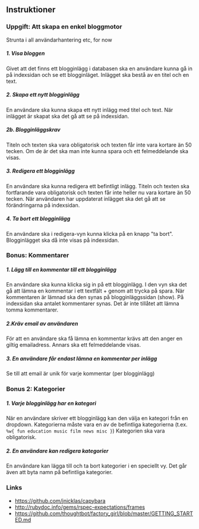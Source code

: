 ## Instruktioner

### Uppgift: Att skapa en enkel bloggmotor

Strunta i all användarhantering etc, for now

##### 1. Visa bloggen
Givet att det finns ett blogginlägg i databasen ska en användare kunna gå in på indexsidan och se ett blogginläget. Inlägget ska bestå av en titel och en text.

##### 2. Skapa ett nytt blogginlägg
En användare ska kunna skapa ett nytt inlägg med titel och text. När inlägget är skapat ska det gå att se på indexsidan. 

##### 2b. Blogginläggskrav
Titeln och texten ska vara obligatorisk och texten får inte vara kortare än 50 tecken. Om de är det ska man inte kunna spara och ett felmeddelande ska visas.

##### 3. Redigera ett blogginlägg
En användare ska kunna redigera ett befintligt inlägg. Titeln och texten ska fortfarande vara obligatorisk och texten får inte heller nu vara kortare än 50 tecken. När användaren har uppdaterat inlägget ska det gå att se förändringarna på indexsidan.

##### 4. Ta bort ett blogginlägg
En användare ska i redigera-vyn kunna klicka på en knapp "ta bort". Blogginlägget ska då inte visas på indexsidan.

### Bonus: Kommentarer

##### 1. Lägg till en kommentar till ett blogginlägg
En användare ska kunna klicka sig in på ett blogginlägg. I den vyn ska det gå att lämna en kommentar i ett textfält + genom att trycka på spara. När kommentaren är lämnad ska den synas på blogginläggssidan (show). På indexsidan ska antalet kommentarer synas. Det är inte tillåtet att lämna tomma kommentarer.

##### 2.Kräv email av användaren
För att en användare ska få lämna en kommentar krävs att den anger en giltig emailadress. Annars ska ett felmeddelande visas.

##### 3. En användare får endast lämna en kommentar per inlägg
Se till att email är unik för varje kommentar (per blogginlägg) 

### Bonus 2: Kategorier

##### 1. Varje blogginlägg har en kategori
När en användare skriver ett blogginlägg kan den välja en kategori från en dropdown. Kategorierna måste vara en av de befintliga kategorierna (t.ex. `%w{ fun education music film news misc }`) Kategorien ska vara obligatorisk.

##### 2. En användare kan redigera kategorier
En användare kan lägga till och ta bort kategorier i en speciellt vy. Det går även att byta namn på befintliga kategorier.

### Links

* https://github.com/jnicklas/capybara
* http://rubydoc.info/gems/rspec-expectations/frames
* https://github.com/thoughtbot/factory_girl/blob/master/GETTING_STARTED.md
